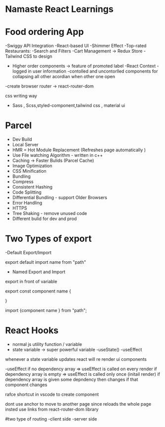# Namaste React Learnings

# Food ordering App

-Swiggy API Integration
-React-based UI
-Shimmer Effect
-Top-rated Restaurants:
-Search and Filters
-Cart Management -> Redux Store
-Tailwind CSS to design 
- Higher order components -> feature of promoted label 
-React Context - logged in user information
-contolled and uncontorlled components for collapsing all other acordian when other one open

-create browser router -> react-router-dom

css writing way
- Sass , Scss,styled-component,tailwind css , material ui 


# Parcel
- Dev Build
- Local Server
- HMR = Hot Module Replacement (Refreshes page automatically )
- Use File watching Algorithm - written in c++
- Caching -> Faster Bulids (Parcel Cache)
- Image Optimization
- CSS Minification 
- Bundling 
- Compress
- Consistent Hashing
- Code Splitting 
- Differential Bundling - support Older Browsers
- Error Handling
- HTTPS
- Tree Shaking - remove unused code  
- Different bulid for dev and prod



# Two Types of export

-Default Export/Import 

export default <component name>
import name from "path"

- Named Export and Import 

export in front of variable

export const component name {

}

import {component name } from "path";

#  React Hooks


- normal js utility function / variable
- state variable -> super powerful variable
-useState()
-useEffect

whenever a state variable updates react will re render ui components

-useEffect 
if no dependency array => useEffect is called on every render
if dependency array is empty => useEffect is called only once (initail render)
if dependency array is given some depndency then changes if that component changes


rafce shortcut in vscode to create component

<a></a>
 dont use anchor to move to another page since reloads the whole page insted use links from react-router-dom library


#two type of routing 
-client side 
-server side